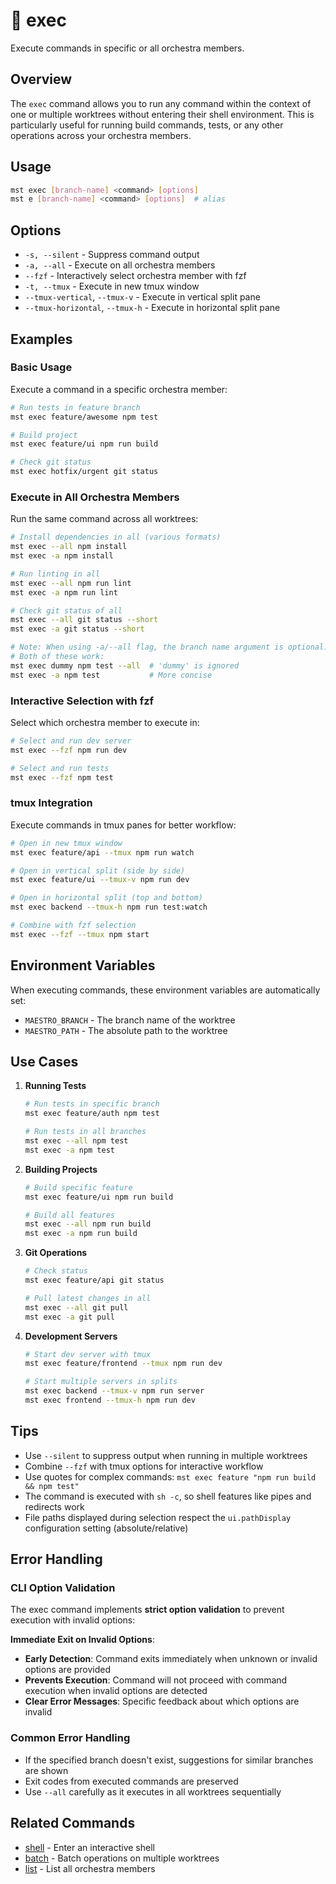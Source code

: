 # 🔸 exec

Execute commands in specific or all orchestra members.

## Overview

The `exec` command allows you to run any command within the context of one or multiple worktrees without entering their shell environment. This is particularly useful for running build commands, tests, or any other operations across your orchestra members.

## Usage

```bash
mst exec [branch-name] <command> [options]
mst e [branch-name] <command> [options]  # alias
```

## Options

- `-s, --silent` - Suppress command output
- `-a, --all` - Execute on all orchestra members
- `--fzf` - Interactively select orchestra member with fzf
- `-t, --tmux` - Execute in new tmux window
- `--tmux-vertical`, `--tmux-v` - Execute in vertical split pane
- `--tmux-horizontal`, `--tmux-h` - Execute in horizontal split pane

## Examples

### Basic Usage

Execute a command in a specific orchestra member:

```bash
# Run tests in feature branch
mst exec feature/awesome npm test

# Build project
mst exec feature/ui npm run build

# Check git status
mst exec hotfix/urgent git status
```

### Execute in All Orchestra Members

Run the same command across all worktrees:

```bash
# Install dependencies in all (various formats)
mst exec --all npm install
mst exec -a npm install

# Run linting in all
mst exec --all npm run lint
mst exec -a npm run lint

# Check git status of all
mst exec --all git status --short
mst exec -a git status --short

# Note: When using -a/--all flag, the branch name argument is optional.
# Both of these work:
mst exec dummy npm test --all  # 'dummy' is ignored
mst exec -a npm test           # More concise
```

### Interactive Selection with fzf

Select which orchestra member to execute in:

```bash
# Select and run dev server
mst exec --fzf npm run dev

# Select and run tests
mst exec --fzf npm test
```

### tmux Integration

Execute commands in tmux panes for better workflow:

```bash
# Open in new tmux window
mst exec feature/api --tmux npm run watch

# Open in vertical split (side by side)
mst exec feature/ui --tmux-v npm run dev

# Open in horizontal split (top and bottom)
mst exec backend --tmux-h npm run test:watch

# Combine with fzf selection
mst exec --fzf --tmux npm start
```

## Environment Variables

When executing commands, these environment variables are automatically set:

- `MAESTRO_BRANCH` - The branch name of the worktree
- `MAESTRO_PATH` - The absolute path to the worktree

## Use Cases

1. **Running Tests**
   ```bash
   # Run tests in specific branch
   mst exec feature/auth npm test
   
   # Run tests in all branches
   mst exec --all npm test
   mst exec -a npm test
   ```

2. **Building Projects**
   ```bash
   # Build specific feature
   mst exec feature/ui npm run build
   
   # Build all features
   mst exec --all npm run build
   mst exec -a npm run build
   ```

3. **Git Operations**
   ```bash
   # Check status
   mst exec feature/api git status
   
   # Pull latest changes in all
   mst exec --all git pull
   mst exec -a git pull
   ```

4. **Development Servers**
   ```bash
   # Start dev server with tmux
   mst exec feature/frontend --tmux npm run dev
   
   # Start multiple servers in splits
   mst exec backend --tmux-v npm run server
   mst exec frontend --tmux-h npm run dev
   ```

## Tips

- Use `--silent` to suppress output when running in multiple worktrees
- Combine `--fzf` with tmux options for interactive workflow
- Use quotes for complex commands: `mst exec feature "npm run build && npm test"`
- The command is executed with `sh -c`, so shell features like pipes and redirects work
- File paths displayed during selection respect the `ui.pathDisplay` configuration setting (absolute/relative)

## Error Handling

### CLI Option Validation

The exec command implements **strict option validation** to prevent execution with invalid options:

**Immediate Exit on Invalid Options**:
- **Early Detection**: Command exits immediately when unknown or invalid options are provided
- **Prevents Execution**: Command will not proceed with command execution when invalid options are detected
- **Clear Error Messages**: Specific feedback about which options are invalid

### Common Error Handling

- If the specified branch doesn't exist, suggestions for similar branches are shown
- Exit codes from executed commands are preserved
- Use `--all` carefully as it executes in all worktrees sequentially

## Related Commands

- [shell](./shell.md) - Enter an interactive shell
- [batch](./batch.md) - Batch operations on multiple worktrees
- [list](./list.md) - List all orchestra members
